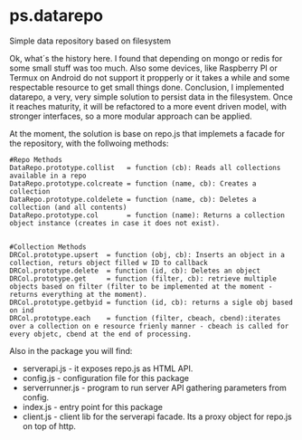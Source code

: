# ps.datarepo
Simple data repository based on filesystem

Ok, what´s the history here. I found that depending on mongo or redis for some small stuff was too much. Also some devices, like Raspberry PI or Termux on Android do not support it propperly or it takes a while and some respectable resource to get small things done.
Conclusion, I implemented datarepo, a very, very simple solution to persist data in the filesystem.
Once it reaches maturity, it will be refactored to a more event driven model, with stronger interfaces, so a more modular approach can be applied.

At the moment, the solution is base on repo.js that implemets a facade for the repository, with the follwoing methods:

    #Repo Methods
    DataRepo.prototype.collist   = function (cb): Reads all collections available in a repo
    DataRepo.prototype.colcreate = function (name, cb): Creates a collection
	DataRepo.prototype.coldelete = function (name, cb): Deletes a collection (and all contents)
	DataRepo.prototype.col       = function (name): Returns a collection object instance (creates in case it does not exist).


    #Collection Methods
    DRCol.prototype.upsert  = function (obj, cb): Inserts an object in a collection, returs object filled w ID to callback
	DRCol.prototype.delete  = function (id, cb): Deletes an object
    DRCol.prototype.get     = function (filter, cb): retrieve multiple objects based on filter (filter to be implemented at the moment - returns everything at the moment).
    DRCol.prototype.getbyid = function (id, cb): returns a sigle obj based on ind
    DRCol.prototype.each    = function (filter, cbeach, cbend):iterates over a collection on e resource frienly manner - cbeach is called for every objetc, cbend at the end of processing.

Also in the package you will find:
* serverapi.js - it exposes repo.js as HTML API.
* config.js - configuration file for this package
* serverrunner.js - program to run server API gathering parameters from config.
* index.js - entry point for this package
* client.js - client lib for the serverapi facade. Its a proxy object for repo.js on top of http.

